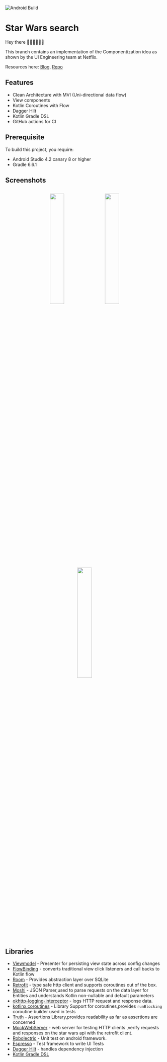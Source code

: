 ![Android Build](https://github.com/Ezike/StarWarsSearch/workflows/Android%20Build/badge.svg)

# Star Wars search

Hey there 👋🏼👋🏼👋🏼

This branch contains an implementation of the Componentization idea as shown by the UI Engineering team at Netflix.

Resources here: [Blog](https://netflixtechblog.com/making-our-android-studio-apps-reactive-with-ui-components-redux-5e37aac3b244), [Repo](https://github.com/julianomoraes/componentizationArch)

## Features
* Clean Architecture with MVI (Uni-directional data flow)
* View components
* Kotlin Coroutines with Flow
* Dagger Hilt
* Kotlin Gradle DSL
* GitHub actions for CI

## Prerequisite
To build this project, you require:
- Android Studio 4.2 canary 8 or higher
- Gradle 6.6.1

<h2 align="left">Screenshots</h2>
<h4 align="center">
<img src="https://res.cloudinary.com/diixxqjcx/image/upload/v1596748100/star_wars_recents.jpg" width="30%" vspace="10" hspace="10">
<img src="https://res.cloudinary.com/diixxqjcx/image/upload/v1596748100/star_wars_search.png" width="30%" vspace="10" hspace="10">
<img src="https://res.cloudinary.com/diixxqjcx/image/upload/v1596748100/star_wars_detail.jpg" width="30%" vspace="10" hspace="10"><br>

## Libraries

- [Viewmodel](https://developer.android.com/topic/libraries/architecture/viewmodel) - Presenter for persisting view state across config changes
- [FlowBinding](https://github.com/ReactiveCircus/FlowBinding) - converts traditional view click listeners and call backs to Kotlin flow
- [Room](https://developer.android.com/training/data-storage/room) - Provides abstraction layer over SQLite
- [Retrofit](https://square.github.io/retrofit/) - type safe http client and supports coroutines out of the box.  
- [Moshi](https://github.com/square/moshi) - JSON Parser,used to parse requests on the data layer for Entities and understands Kotlin non-nullable and default parameters
- [okhttp-logging-interceptor](https://github.com/square/okhttp/blob/master/okhttp-logging-interceptor/README.md) - logs HTTP request and response data.
- [kotlinx.coroutines](https://github.com/Kotlin/kotlinx.coroutines) - Library Support for coroutines,provides `runBlocking` coroutine builder used in tests
- [Truth](https://truth.dev/) - Assertions Library,provides readability as far as assertions are concerned
- [MockWebServer](https://github.com/square/okhttp/tree/master/mockwebserver) - web server for testing HTTP clients ,verify requests and responses on the star wars api with the retrofit client.
- [Robolectric](http://robolectric.org/) - Unit test on android framework.
- [Espresso](https://developer.android.com/training/testing/espresso) - Test framework to write UI Tests
- [Dagger Hilt](https://dagger.dev/hilt) - handles dependency injection
- [Kotlin Gradle DSL](https://guides.gradle.org/migrating-build-logic-from-groovy-to-kotlin)

